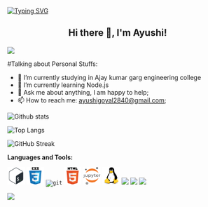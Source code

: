 <!-- ### Hi 👋 I am Ayushi Goel , a Computer Science Engineer to solve real world problems.✨
![This is an image](https://myoctocat.com/assets/images/base-octocat.svg)


![Github stats](https://github-readme-stats.vercel.app/api?username=ayushigoyal2840&theme=highcontrast&show_icons=true&count_private=true)

![Top Languages Card](https://github-readme-stats.vercel.app/api/top-langs/?username=ayushigoyal2840) -->
<!--
**ayushigoyal2840/ayushigoyal2840** is a ✨ _special_ ✨ repository because its `README.md` (this file) appears on your GitHub profile.

Here are some ideas to get you started:

- 🔭 I’m currently working on ...
- 🌱 I’m currently learning ...
- 👯 I’m looking to collaborate on ...
- 🤔 I’m looking for help with ...
- 💬 Ask me about ...
- 📫 How to reach me: ...
- 😄 Pronouns: ...
- ⚡ Fun fact: ...
-->



[![Typing SVG](https://readme-typing-svg.herokuapp.com?multiline=true&width=500&lines=Support+Engineer+Intern+II+at+Amazon.++++++++++)](https://git.io/typing-svg)

<p align="center">
  
</p>  
<h2 align="center">Hi there 👋, I'm Ayushi!</h2>


<a href="https://www.linkedin.com/in/ayushi-goel-2b3359191/" target="blank"><img align="center" src="https://img.shields.io/badge/LinkedIn-AyushiGoel-blue">  </a> 

#Talking about Personal Stuffs:
- 🔭 I’m currently studying in Ajay kumar garg engineering college
- 🌱 I’m currently learning Node.js
- 💬 Ask me about anything, I am happy to help;
- 📫 How to reach me: ayushigoyal2840@gmail.com;


![Github stats](https://github-readme-stats.vercel.app/api?username=ayushigoyal2840&theme=highcontrast&show_icons=true&count_private=true)


![Top Langs](https://github-readme-stats.vercel.app/api/top-langs/?username=ayushigoyal2840&layout=compact)

![GitHub Streak](https://github-readme-streak-stats.herokuapp.com?user=ayushigoyal2840&theme=neon-palenight&hide_border=true)




**Languages and Tools:**  

<code><img src="https://raw.githubusercontent.com/devicons/devicon/master/icons/bash/bash-original.svg" alt="bash" width="40" height="40"/></code>
<code><img src="https://raw.githubusercontent.com/devicons/devicon/master/icons/css3/css3-original-wordmark.svg" alt="css3" width="40" height="40"/></code>
<code><img src="https://www.vectorlogo.zone/logos/git-scm/git-scm-icon.svg" alt="git" width="40" height="40"/></code>
<code><img src="https://raw.githubusercontent.com/devicons/devicon/master/icons/html5/html5-original-wordmark.svg" alt="html5" width="40" height="40"/></code>
<code><img src="https://raw.githubusercontent.com/devicons/devicon/master/icons/jupyter/jupyter-original-wordmark.svg" alt="Jupyter" width="40" height="40"/></code>
<code><img src="https://raw.githubusercontent.com/devicons/devicon/master/icons/linux/linux-original.svg" alt="linux" width="40" height="40"/></code>
<code><img height="40" src="https://raw.githubusercontent.com/shinokada/shinokada/master/assets/python.png"></code>
<code><img height="40" src="https://raw.githubusercontent.com/shinokada/shinokada/master/assets/javascript.png"></code>
<code><img height="40" src="https://raw.githubusercontent.com/shinokada/shinokada/master/assets/visual-studio-code.png"></code>
  

![](https://komarev.com/ghpvc/?username=ayushigoyal2840)
